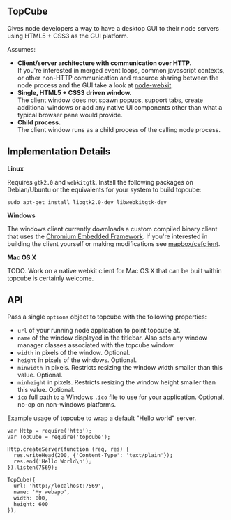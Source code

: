 TopCube
-------
Gives node developers a way to have a desktop GUI to their node servers using HTML5 + CSS3 as the GUI platform.

Assumes:

- **Client/server architecture with communication over HTTP.**  
  If you're interested in merged event loops, common javascript contexts, or other non-HTTP communication and resource sharing between the node process and the GUI take a look at [node-webkit](https://github.com/rogerwang/node-webkit).
- **Single, HTML5 + CSS3 driven window.**  
  The client window does not spawn popups, support tabs, create additional windows or add any native UI components other than what a typical browser pane would provide.
- **Child process.**  
  The client window runs as a child process of the calling node process.

## Implementation Details

**Linux**

Requires `gtk2.0` and `webkitgtk`. Install the following packages on Debian/Ubuntu or the equivalents for your system to build topcube:

    sudo apt-get install libgtk2.0-dev libwebkitgtk-dev

**Windows**

The windows client currently downloads a custom compiled binary client that uses the [Chromium Embedded Framework](http://code.google.com/p/chromiumembedded/). If you're interested in building the client yourself or making modifications see [mapbox/cefclient](https://github.com/mapbox/cefclient).

**Mac OS X**

TODO. Work on a native webkit client for Mac OS X that can be built within topcube is certainly welcome.

## API

Pass a single `options` object to topcube with the following properties:

- `url` of your running node application to point topcube at.
- `name` of the window displayed in the titlebar. Also sets any window manager classes associated with the topcube window.
- `width` in pixels of the window. Optional.
- `height` in pixels of the windows. Optional.
- `minwidth` in pixels. Restricts resizing the window width smaller than this value. Optional.
- `minheight` in pixels. Restricts resizing the window height smaller than this value. Optional.
- `ico` full path to a Windows `.ico` file to use for your application. Optional, no-op on non-windows platforms.

Example usage of topcube to wrap a default "Hello world" server.

    var Http = require('http');
    var TopCube = require('topcube');

    Http.createServer(function (req, res) {
      res.writeHead(200, {'Content-Type': 'text/plain'});
      res.end('Hello World\n');
    }).listen(7569);

    TopCube({
      url: 'http://localhost:7569',
      name: 'My webapp',
      width: 800,
      height: 600
    });

